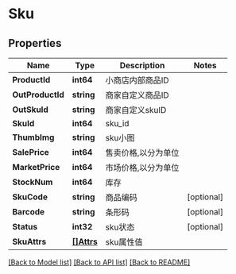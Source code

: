 # Sku

## Properties

Name | Type | Description | Notes
------------ | ------------- | ------------- | -------------
**ProductId** | **int64** | 小商店内部商品ID | 
**OutProductId** | **string** | 商家自定义商品ID | 
**OutSkuId** | **string** | 商家自定义skuID | 
**SkuId** | **int64** | sku_id | 
**ThumbImg** | **string** | sku小图 | 
**SalePrice** | **int64** | 售卖价格,以分为单位 | 
**MarketPrice** | **int64** | 市场价格,以分为单位 | 
**StockNum** | **int64** | 库存 | 
**SkuCode** | **string** | 商品编码 | [optional] 
**Barcode** | **string** | 条形码 | [optional] 
**Status** | **int32** | sku状态 | [optional] 
**SkuAttrs** | [**[]Attrs**](Attrs.md) | sku属性值 | 

[[Back to Model list]](../README.md#documentation-for-models) [[Back to API list]](../README.md#documentation-for-api-endpoints) [[Back to README]](../README.md)



